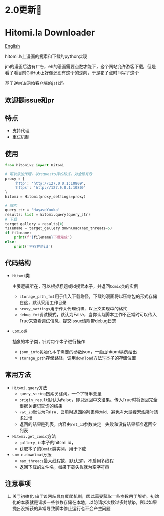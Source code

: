 # 2.0更新🎇

# Hitomi.la Downloader

[English](https://github.com/ACBAD/Hitomi_Downloader/blob/master/README_EN.md)

hitomi.la上漫画的搜索和下载的python实现

jm的漫画后边有广告，eh的漫画需要点数才能下，这个网站允许游客下载，但是看了看目前GitHub上好像还没有这个的逆向，于是花了点时间写了这个

基于逆向该网站客户端的js代码

## 欢迎提issue和pr

## 特点

- 支持代理
- 重试机制

## 使用

```python
from hitomiv2 import Hitomi

# 可以添加代理，以requests库的格式，对全局有效
proxy = {
    'http': 'http://127.0.0.1:10809',
    'https': 'http://127.0.0.1:10809'
}
hitomi = Hitomi(proxy_settings=proxy)

# 搜索
query_str = 'HayaseYuuka'
results: list = hitomi.query(query_str)
# 下载
target_gallery = results[0]
filename = target_gallery.download(max_threads=5)
if filename:
    print(f'{filename}下载完成')
else:
    print('不存在的id')
```

## 代码结构

- `Hitomi`类

    主要逻辑所在，可以根据标题或id搜索本子，并返回`Comic`类的实例
    - `storage_path_fmt`用于传入下载路径，下载的漫画将以压缩包的形式存储在这，默认采用工作目录
    - `proxy_settings`用于传入代理设置，以上文实现中的格式
    - `debug_fmt`调试模式，默认为False，当你认为脚本工作不正常时可以传入True来查看调试信息，提交issue请附带debug日志

- `Comic`类

    抽象的本子类，针对每个本子进行操作
    - `json_info`初始化本子需要的参数json，一般由hitomi实例给出
    - `storage_path`存储路径，调用`download`方法时本子的存储位置

## 常用方法
- `Hitomi.query`方法
    - `query_string`搜索关键词，一个字符串变量
    - `origin_result`默认为False，即只返回中文结果。传入True时将返回完全根据关键词查询的结果
    - `ret_id`默认为False，启用时返回的列表将为id，避免有大量搜索结果时请求过慢
    - 返回的结果是列表，内容由`ret_id`参数决定，失败和没有结果都会返回空列表
- `Hitomi.get_comic`方法
    - `gallery_id`本子的hitomi id，
    - 获取本子的`Comic`类实例，用于下载
- `Comic.download`方法
  - `max_threads`最大线程数，默认是1，不启用多线程
  - 返回下载的文件名，如果下载失败就为空字符串

## 注意事项

1. 关于初始化
   由于该网站具有反爬机制，因此需要获取一些参数用于解析。初始化的本质就是请求一些参数存储在本地，以防请求次数过多封禁ip，所以如果抛出没捕获的异常导致脚本停止运行也不会产生问题

    